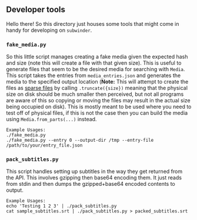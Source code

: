 ## Developer tools

Hello there! So this directory just houses some tools that might come in handy for developing on `subwinder`.

### `fake_media.py`

So this little script manages creating a fake media given the expected hash and size (note this will create a file with that given size). This is useful to generate files that seem to be the desired media for searching with `Media`. This script takes the entries from `media_entries.json` and generates the media to the specified output location (**Note:** This will attempt to create the files as [sparse files](https://en.wikipedia.org/wiki/Sparse_file) by calling `.truncate({size})` meaning that the physical size on disk should be much smaller then perceived, but not all programs are aware of this so copying or moving the files may result in the actual size being occupied on disk). This is mostly meant to be used where you need to test off of physical files, if this is not the case then you can build the media using `Media.from_parts(...)` instead.

```text
Example Usages:
./fake_media.py
./fake_media.py --entry 0 --output-dir /tmp --entry-file /path/to/your/entry_file.json
```

### `pack_subtitles.py`

This script handles setting up subtitles in the way they get returned from the API. This involves gzipping then base64 encoding them. It just reads from stdin and then dumps the gzipped+base64 encoded contents to output.

```text
Example Usages:
echo 'Testing 1 2 3' | ./pack_subtitles.py
cat sample_subtitles.srt | ./pack_subtitles.py > packed_subtitles.srt
```
